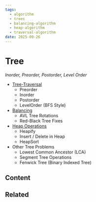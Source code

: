 ```yaml
---
tags:
  - algorithm
  - trees
  - balancing-algorithm
  - heap-algorithm
  - traversal-algorithm
date: 2025-09-26
---
```

Tree
=========

*Inorder, Preorder, Postorder, Level Order*

* [Tree-Traversal](./Tree-Traversal/Tree-Traversal.md)
  * Preorder
  * Inorder
  * Postorder
  * LevelOrder (BFS Style)
* [Balancing](./Balancing/Balancing.md)
  * AVL Tree Rotations
  * Red-Black Tree Fixes
* [Heap Operations](./Heap%20Operations/Heap%20Operations.md)
  * Heapify
  * Insert / Delete in Heap
  * HeapSort
* Other Tree Problems
  * Lowest Common Ancestor (LCA)
  * Segment Tree Operations
  * Fenwick Tree (Binary Indexed Tree)


Content
---------------


Related
----------------------------


